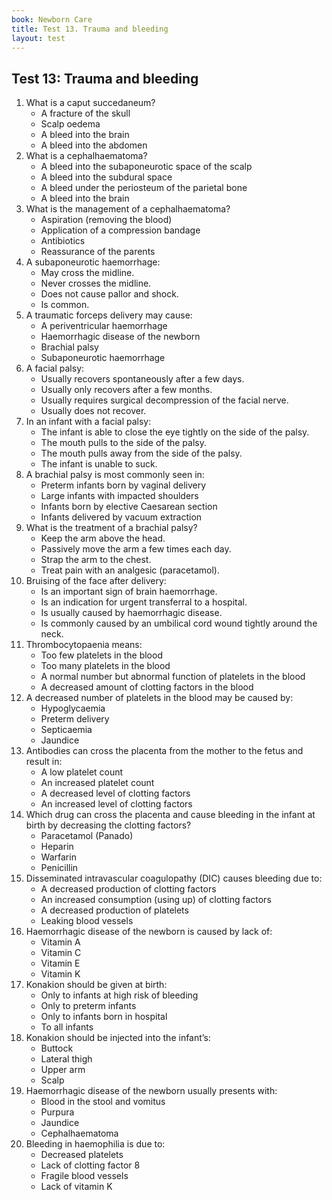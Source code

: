 ```yaml
---
book: Newborn Care
title: Test 13. Trauma and bleeding
layout: test
---
```


## Test 13: Trauma and bleeding

1.	What is a caput succedaneum?
	-	A fracture of the skull
	+	Scalp oedema
	-	A bleed into the brain
	-	A bleed into the abdomen
2.	What is a cephalhaematoma?
	-	A bleed into the subaponeurotic space of the scalp
	-	A bleed into the subdural space
	+	A bleed under the periosteum of the parietal bone
	-	A bleed into the brain
3.	What is the management of a cephalhaematoma?
	-	Aspiration (removing the blood)
	-	Application of a compression bandage
	-	Antibiotics
	+	Reassurance of the parents
4.	A subaponeurotic haemorrhage:
	+	May cross the midline.
	-	Never crosses the midline.
	-	Does not cause pallor and shock.
	-	Is common.
5.	A traumatic forceps delivery may cause:
	-	A periventricular haemorrhage
	-	Haemorrhagic disease of the newborn
	-	Brachial palsy
	+	Subaponeurotic haemorrhage
6.	A facial palsy:
	+	Usually recovers spontaneously after a few days.
	-	Usually only recovers after a few months.
	-	Usually requires surgical decompression of the facial nerve.
	-	Usually does not recover.
7.	In an infant with a facial palsy:
	-	The infant is able to close the eye tightly on the side of the palsy.
	-	The mouth pulls to the side of the palsy.
	+	The mouth pulls away from the side of the palsy.
	-	The infant is unable to suck.
8.	A brachial palsy is most commonly seen in:
	-	Preterm infants born by vaginal delivery
	+	Large infants with impacted shoulders
	-	Infants born by elective Caesarean section
	-	Infants delivered by vacuum extraction
9.	What is the treatment of a brachial palsy?
	-	Keep the arm above the head.
	+	Passively move the arm a few times each day.
	-	Strap the arm to the chest.
	-	Treat pain with an analgesic (paracetamol).
10.	Bruising of the face after delivery:
	-	Is an important sign of brain haemorrhage.
	-	Is an indication for urgent transferral to a hospital.
	-	Is usually caused by haemorrhagic disease.
	+	Is commonly caused by an umbilical cord wound tightly around the neck.
11.	Thrombocytopaenia means:
	+	Too few platelets in the blood
	-	Too many platelets in the blood
	-	A normal number but abnormal function of platelets in the blood
	-	A decreased amount of clotting factors in the blood
12.	A decreased number of platelets in the blood may be caused by:
	-	Hypoglycaemia
	-	Preterm delivery
	+	Septicaemia
	-	Jaundice
13.	Antibodies can cross the placenta from the mother to the fetus and result in:
	+	A low platelet count
	-	An increased platelet count
	-	A decreased level of clotting factors
	-	An increased level of clotting factors
14.	Which drug can cross the placenta and cause bleeding in the infant at birth by decreasing the clotting factors?
	-	Paracetamol (Panado)
	-	Heparin
	+	Warfarin
	-	Penicillin
15.	Disseminated intravascular coagulo­pathy (DIC) causes bleeding due to:
	-	A decreased production of clotting factors
	+	An increased consumption (using up) of clotting factors
	-	A decreased production of platelets
	-	Leaking blood vessels
16.	Haemorrhagic disease of the newborn is caused by lack of:
	-	Vitamin A
	-	Vitamin C
	-	Vitamin E
	+	Vitamin K
17.	Konakion should be given at birth:
	-	Only to infants at high risk of bleeding
	-	Only to preterm infants
	-	Only to infants born in hospital
	+	To all infants
18.	Konakion should be injected into the infant’s:
	-	Buttock
	+	Lateral thigh
	-	Upper arm
	-	Scalp
19.	Haemorrhagic disease of the newborn usually presents with:
	+	Blood in the stool and vomitus
	-	Purpura
	-	Jaundice
	-	Cephalhaematoma
20.	Bleeding in haemophilia is due to:
	-	Decreased platelets
	+	Lack of clotting factor 8
	-	Fragile blood vessels
	-	Lack of vitamin K
